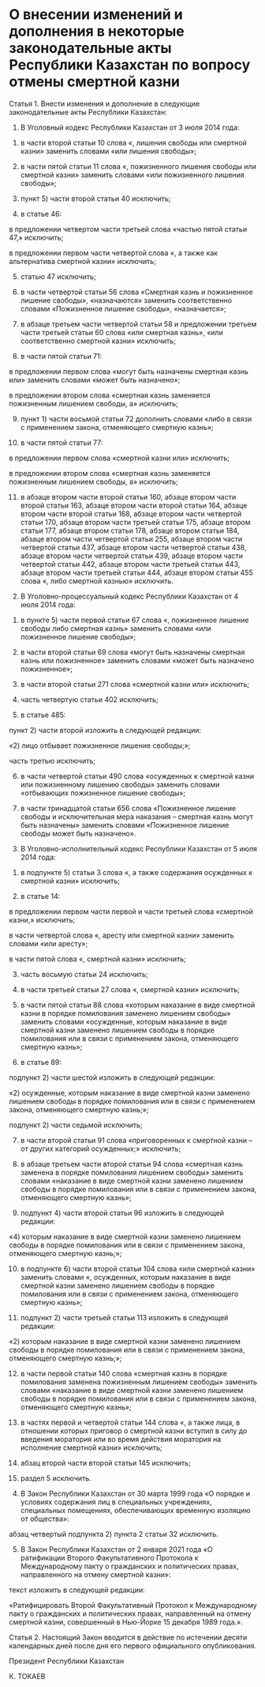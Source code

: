 # О внесении изменений и дополнения в некоторые  законодательные акты Республики Казахстан              по вопросу отмены смертной казни 

Статья 1. Внести изменения и дополнение в следующие законодательные акты Республики Казахстан:

1. В Уголовный кодекс Республики Казахстан от 3 июля  2014 года:

1) в части второй статьи 10 слова «, лишения свободы  или смертной казни» заменить словами «или лишения свободы»;

2) в части пятой статьи 11 слова «, пожизненного лишения  свободы или смертной казни» заменить словами «или пожизненного  лишения свободы»;

3) пункт 5) части второй статьи 40 исключить;

4) в статье 46:

в предложении четвертом части третьей слова «частью пятой  статьи 47,» исключить;

в предложении первом части четвертой слова «, а также как альтернатива смертной казни» исключить;

5) статью 47 исключить;

6) в части четвертой статьи 56 слова «Смертная казнь и  пожизненное лишение свободы», «назначаются» заменить соответственно словами «Пожизненное лишение свободы», «назначается»;

7) в абзаце третьем части четвертой статьи 58 и предложении третьем части третьей статьи 60 слова «или смертная казнь», «или соответственно смертной казни» исключить;

8) в части пятой статьи 71:

в предложении первом слова «могут быть назначены смертная казнь или» заменить словами «может быть назначено»;

в предложении втором слова «смертная казнь заменяется  пожизненным лишением свободы, а» исключить;

9) пункт 1) части восьмой статьи 72 дополнить словами «либо в связи с применением закона, отменяющего смертную казнь»;

10) в части пятой статьи 77:

в предложении первом слова «смертной казни или»  исключить;

в предложении втором слова «смертная казнь заменяется  пожизненным лишением свободы, а» исключить;

11) в абзаце втором части второй статьи 160, абзаце втором  части второй статьи 163, абзаце втором части второй статьи 164,  абзаце втором части второй статьи 168, абзаце втором части четвертой  статьи 170, абзаце втором части третьей статьи 175, абзаце втором  статьи 177, абзаце втором статьи 178, абзаце втором статьи 184,  абзаце втором части четвертой статьи 255, абзаце втором части четвертой статьи 437, абзаце втором части четвертой статьи 438, абзаце втором  части четвертой статьи 439, абзаце втором части четвертой статьи 442,  абзаце втором части третьей статьи 443, абзаце втором части третьей  статьи 444, абзаце втором статьи 455 слова «, либо смертной казнью» исключить.

2. В Уголовно-процессуальный кодекс Республики Казахстан  от 4 июля 2014 года: 

1) в пункте 5) части первой статьи 67 слова «, пожизненное лишение свободы либо смертная казнь» заменить словами «или пожизненное  лишение свободы»;

2) в части второй статьи 69 слова «могут быть назначены  смертная казнь или пожизненное» заменить словами «может быть  назначено пожизненное»;

3) в части второй статьи 271 слова «смертной казни или»  исключить;

4) часть четвертую статьи 402 исключить;

5) в статье 485:

пункт 2) части второй изложить в следующей редакции:

«2) лицо отбывает пожизненное лишение свободы;»;

часть третью исключить;

6) в части четвертой статьи 490 слова «осужденных к смертной  казни или пожизненному лишению свободы» заменить словами  «отбывающих пожизненное лишение свободы»;

7) в части тринадцатой статьи 656 слова «Пожизненное лишение свободы и исключительная мера наказания – смертная казнь могут быть назначены» заменить словами «Пожизненное лишение свободы может  быть назначено».

3. В Уголовно-исполнительный кодекс Республики Казахстан  от 5 июля 2014 года:

1) в подпункте 5) статьи 3 слова «, а также содержания осужденных  к смертной казни» исключить;

2) в статье 14:

в предложении первом части первой и части третьей слова  «смертной казни,» исключить;

в части четвертой слова «, аресту или смертной казни» заменить словами «или аресту»;

в части пятой слова «, смертной казни» исключить;

3) часть восьмую статьи 24 исключить;

4) в части третьей статьи 27 слова «, смертной казни»  исключить;

5) в части пятой статьи 88 слова «которым наказание  в виде смертной казни в порядке помилования заменено лишением  свободы» заменить словами «осужденные, которым наказание  в виде смертной казни заменено лишением свободы в порядке  помилования или в связи с применением закона, отменяющего смертную казнь»;

6) в статье 89:

подпункт 2) части шестой изложить в следующей  редакции:

«2) осужденные, которым наказание в виде смертной казни  заменено лишением свободы в порядке помилования или в связи  с применением закона, отменяющего смертную казнь;»;

подпункт 2) части седьмой исключить;

7) в части второй статьи 91 слова «приговоренных к смертной  казни – от других категорий осужденных;» исключить;

8) в абзаце третьем части второй статьи 94 слова «смертная казнь заменена в порядке помилования лишением свободы» заменить словами «наказание в виде смертной казни заменено лишением свободы  в порядке помилования или в связи с применением закона, отменяющего смертную казнь»;

9) подпункт 4) части второй статьи 96 изложить в следующей  редакции:

«4) которым наказание в виде смертной казни заменено лишением свободы в порядке помилования или в связи с применением закона, отменяющего смертную казнь;»;

10) в подпункте 6) части второй статьи 104 слова «или  смертной казни» заменить словами «, осужденных, которым  наказание в виде смертной казни заменено лишением свободы в порядке  помилования или в связи с применением закона, отменяющего смертную казнь»;

11) подпункт 2) части третьей статьи 113 изложить в следующей редакции:

«2) которым наказание в виде смертной казни заменено  лишением свободы в порядке помилования или в связи с применением  закона, отменяющего смертную казнь;»;

12) в части первой статьи 140 слова «смертная казнь в порядке помилования заменена пожизненным лишением свободы» заменить  словами «наказание в виде смертной казни заменено лишением свободы  в порядке помилования или в связи с применением закона, отменяющего смертную казнь»;

13) в частях первой и четвертой статьи 144 слова «, а также лица,  в отношении которых приговор о смертной казни вступил в силу  до введения моратория или во время действия моратория на исполнение смертной казни» исключить;

14) абзац второй части второй статьи 145 исключить;

15) раздел 5 исключить.

4. В Закон Республики Казахстан от 30 марта 1999 года  «О порядке и условиях содержания лиц в специальных учреждениях, специальных помещениях, обеспечивающих временную изоляцию от общества»:

абзац четвертый подпункта 2) пункта 2 статьи 32  исключить.

5. В Закон Республики Казахстан от 2 января 2021 года  «О ратификации Второго Факультативного Протокола к Международному пакту о гражданских и политических правах, направленного на отмену смертной казни»:

текст изложить в следующей редакции:

«Ратифицировать Второй Факультативный Протокол  к Международному пакту о гражданских и политических правах, направленный на отмену смертной казни, совершенный в Нью-Йорке  15 декабря 1989 года.».

Статья 2. Настоящий Закон вводится в действие по истечении десяти календарных дней после дня его первого официального опубликования.

Президент Республики Казахстан

К. ТОКАЕВ

